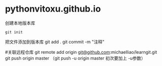 # pythonvitoxu.github.io

创建本地版本库
```
git init
```

把文件添加到版本库
git add .
git commit -m "注释"

#关联远程仓库
git remote add origin git@github.com:michaelliao/learngit.git
git push origin master （git push -u origin master 初次要加上 -u参数）
